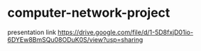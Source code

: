 # computer-network-project
presentation link https://drive.google.com/file/d/1-5D8fxjD01io-6DYEw8BmSQu08ODuK0S/view?usp=sharing
